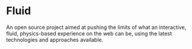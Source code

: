 # Fluid
An open source project aimed at pushing the limits of what an interactive, fluid, physics-based experience on the web can be, using the latest technologies and approaches available.
